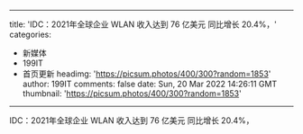 
---
title: 'IDC：2021年全球企业 WLAN 收入达到 76 亿美元   同比增长 20.4%，'
categories: 
 - 新媒体
 - 199IT
 - 首页更新
headimg: 'https://picsum.photos/400/300?random=1853'
author: 199IT
comments: false
date: Sun, 20 Mar 2022 14:26:11 GMT
thumbnail: 'https://picsum.photos/400/300?random=1853'
---

<div>   
IDC：2021年全球企业 WLAN 收入达到 76 亿美元   同比增长 20.4%，  
</div>
            